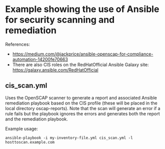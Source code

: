 # Example showing the use of Ansible for security scanning and remediation

References:

- https://medium.com/@jackprice/ansible-openscap-for-compliance-automation-14200fe70663
- There are also CIS roles on the RedHatOfficial Ansible Galaxy site: https://galaxy.ansible.com/RedHatOfficial

## cis_scan.yml

Uses the OpenSCAP scanner to generate a report and associated Ansible remediation playbook based on the CIS profile (these will be placed in the local directory oscap-reports).  Note that the scan will generate an error if a rule fails but the playbook ignores the errors and generates both the report and the remediation playbook.

Example usage:

    ansible-playbook -i my-inventory-file.yml cis_scan.yml -l hosttoscan.example.com
